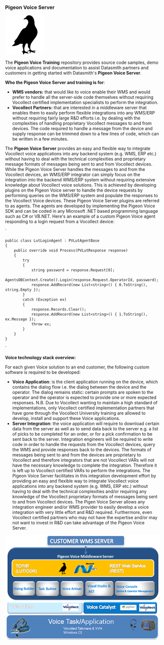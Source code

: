 ### Pigeon Voice Server

![Pigeon Voice Server](/docs/images/Pigeon-Logo.png)

The **Pigeon Voice Training** repository provides source code samples, demo voice applications and documentation to assist Datasmith partners and customers in getting started with Datasmith's **Pigeon Voice Server**.

**Who the Pigeon Voice Server and training is for**:
* **WMS vendors:** that would like to voice enable their WMS and would prefer to handle all the server-side code themselves without requiring Vocollect certified implementation specialists to perform the integration.
* **Vocollect Partners:** that are interested in a middleware server that enables them to easily perform flexible integrations into any WMS/ERP without requiring fairly large R&D efforts i.e. by dealing with the complexities of handling proprietary Vocollect messages to and from devices. The code required to handle a message from the device and supply response can be trimmed down to a few lines of code, which can be written in a few minutes.

The **Pigeon Voice Server** provides an easy and flexible way to integrate Vocollect voice applications into any backend system (e.g. WMS, ERP etc.) without having to deal with the technical complexities and proprietary message formats of messages being sent to and from Vocollect devices. While the Pigeon Voice Server handles the messages to and from the Vocollect devices, an WMS/ERP integrator can simply focus on the integration into the backend WMS/ERP system without requiring extensive knowledge about Vocollect voice solutions. This is achieved by developing plugins on the Pigeon Voice server to handle the device requests by performing queries on the WMS/ERP system and populate the responses to the Vocollect Voice devices. These Pigeon Voice Server plugins are referred to as agents. The agents are developed by implementing the Pigeon Voice SDK and can be coded in any Microsoft .NET based programming language such as C# or VB.NET. Here's an example of a custom Pigeon Voice agent responding to a login request from a Vocollect device:

`



    public class LutLoginAgent : PVLutAgentBase
    {
        public override void Process(PVLutResponse response)
        {
            try
            {
                string password = response.Request[0];
                AgentsDBContext.Create().Login(response.Request.OperatorId, password);
                response.AddRecord(new List<string>() { 0.ToString(), string.Empty });
            }
            catch (Exception ex)
            {
                response.Records.Clear();
                response.AddRecord(new List<string>() { 1.ToString(), ex.Message });
                throw ex;
            }
        }
    }
`

**Voice technology stack overview:** 

For each given Voice solution to an end customer, the following custom software is required to be developed:

* **Voice Application**: is the client application running on the device, which contains the dialog flow i.e. the dialog between the device and the operator. The dialog remains static: certain prompts are spoken to the operator and the operator is expected to provide one or more expected responses. 
N.B. Due to Vocollect wanting to maintain a high standard of implementations, only Vocollect certified implementation partners that have gone through the Vocollect University training are allowed to develop, install and support these Voice applications.
* **Server Integration**: the voice application will require to download certain data from the server as well as to send data back to the server e.g. a list of picks to be completed for an order, or for a pick confirmation to be sent back to the server. Integration engineers will be required to write code in order to handle the requests from the Vocollect devices, query the WMS and provide responses back to the devices. The formats of messages being sent to and from the devices are proprietary to Vocollect and therefore integrators that are not Vocollect VARs will not have the necessary knowledge to complete the integration. Therefore it is left up to Vocollect certified VARs to perform the integrations. The Pigeon Voice Server facilitates in this integration development effort by providing an easy and flexible way to integrate Vocollect voice applications into any backend system (e.g. WMS, ERP etc.) without having to deal with the technical complexities and/or requiring any knowledge of the Vocollect proprietary formats of messages being sent to and from Vocollect devices. The Pigen Voice Server allows any integration engineer and/or WMS provider to easily develop a voice integration with very little effort and R&D required. Furthermore, even Vocollect certified partners who may not have the expertise and/or may not want to invest in R&D can take advantage of the Pigeon Voice Server.

![Pigeon Voice Server](/docs/images/Pigeon-Voice-Stack.png)